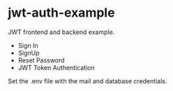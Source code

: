 # jwt-auth-example

JWT frontend and backend example.
- Sign In
- SignUp
- Reset Password
- JWT Token Authentication

Set the .env file with the mail and database credentials.
